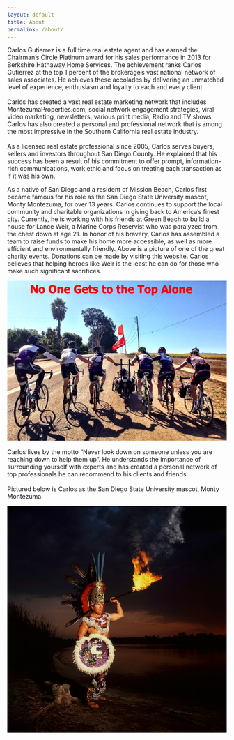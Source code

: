 ```yaml
---
layout: default
title: About
permalink: /about/
---
```


Carlos Gutierrez is a full time real estate agent and has earned the Chairman’s Circle Platinum award for his sales performance in 2013 for Berkshire Hathaway Home Services. The achievement ranks Carlos Gutierrez at the top 1 percent of the brokerage’s vast national network of sales associates. He achieves these accolades by delivering an unmatched level of experience, enthusiasm and loyalty to each and every client.<br><br>Carlos has created a vast real estate marketing network that includes MontezumaProperties.com, social network engagement strategies, viral video marketing, newsletters, various print media, Radio and TV shows. Carlos has also created a personal and professional network that is among the most impressive in the Southern California real estate industry.<br><br>As a licensed real estate professional since 2005, Carlos serves buyers, sellers and investors throughout San Diego County. He explained that his success has been a result of his commitment to offer prompt, information-rich communications, work ethic and focus on treating each transaction as if it was his own.

As a native of San Diego and a resident of Mission Beach, Carlos first became famous for his role as the San Diego State University mascot, Monty Montezuma, for over 13 years. Carlos continues to support the local community and charitable organizations in giving back to America’s finest city. Currently, he is working with his friends at Green Beach to build a house for Lance Weir, a Marine Corps Reservist who was paralyzed from the chest down at age 21. In honor of his bravery, Carlos has assembled a team to raise funds to make his home more accessible, as well as more efficient and environmentally friendly. Above is a picture of one of the great charity events. Donations can be made by visiting this website. Carlos believes that helping heroes like Weir is the least he can do for those who make such significant sacrifices.&nbsp;

![](/uploads/charityposter.jpg)

Carlos lives by the motto “Never look down on someone unless you are reaching down to help them up”. He understands the importance of surrounding yourself with experts and has created a personal network of top professionals he can recommend to his clients and friends.<br><br>Pictured below is Carlos as the San Diego State University mascot, Monty Montezuma.

![](/uploads/scan-21.jpg)

&nbsp;